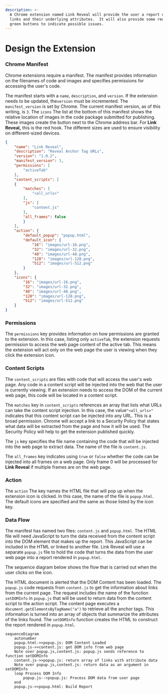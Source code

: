 ```yaml
---
description: >-
  A Chrome extension named Link Reveal will provide the user a report of all the
  links and their underlying attributes.  It will also provide some red and
  green buttons to indicate possible issues.
---
```


# Design the Extension

### Chrome Manifest

Chrome extensions require a manifest. The manifest provides information on the filenames of code and images and specifies permissions for accessing the user's code.

The manifest starts with a `name`, `description`, and `version`.  If the extension needs to be updated, the`version` must be incremented.  The `manifest_version` is set by Chrome.  The current manifest version, as of this writing, is `3`.  The `icons` The list at the bottom of this manifest shows the relative location of images in the code package submitted for publishing.  These images create the button next to the Chrome address bar.  For **Link Reveal,** this is the red hook.  The different sizes are used to ensure visibility on different-sized devices.

```json
{
    "name": "Link Reveal",
    "description": "Reveal Anchor Tag URLs",
    "version": "1.0.2",
    "manifest_version": 3,
    "permissions": [
        "activeTab"
    ],
    "content_scripts": [
    {
        "matches": [
            "<all_urls>"
        ],
        "js": [
            "content.js"
        ],
        "all_frames": false
        }
    ],
    "action": {
        "default_popup": "popup.html",
        "default_icon": {
            "16": "images/url-16.png",
            "32": "images/url-32.png",
            "48": "images/url-48.png",
            "128": "images/url-128.png",
            "512": "images/url-512.png"
        }
    },
    "icons": {
        "16": "images/url-16.png",
        "32": "images/url-32.png",
        "48": "images/url-48.png",
        "128": "images/url-128.png",
        "512": "images/url-512.png"
    }
}
```

### Permissions

The `permissions` key provides information on how permissions are granted to the extension.  In this case, listing only `activeTab`, the extension requests permission to access the web page content of the active tab.  This means the extension will act only on the web page the user is viewing when they click the extension icon.

### Content Scripts

The `content_scripts` are files with code that will access the user's web page.  Any code in a content script will be injected into the web that the user is currently viewing.  If an extension needs to access the DOM of the current web page, this code will be located in a content script.

The `matches` key in `content_scripts` references an array that lists what URLs can take the content script injection.  In this case,  the value`"<all_urls>"` indicates that this content script can be injected into any URL.   This is a broad permission.  Chrome will accept a link to a Security Policy that states what data will be extracted from the page and how it will be used.  The Security Policy will help to get the extension published quickly.

The `js` key specifies the file name containing the code that will be injected into the web page to extract data.  The name of the file is `content.js`.

The `all_frames` key indicates using `true` or `false` whether the code can be injected into all frames on a web page.  Only frame 0 will be processed for **Link Reveal** if multiple frames are on the web page.

### Action

The `action` The key names the HTML file that will pop up when the extension icon is clicked.  In this case, the name of the file is `popup.html`.  The default icons are specified and the same as those listed by the icon key.

### Data Flow

The manifest has named two files:  `content.js` and `popup.html`.  The HTML file will need JavaScript to turn the data received from the content script into the DOM element that makes up the report.  This JavaScript can be included in the HTML or linked to another file.  Link Reveal will use a separate `popup.js` file to hold the code that turns the data from the user web page into a report rendered in `popup.html`.

The sequence diagram below shows the flow that is carried out when the user clicks on the icon. &#x20;

The HTML document is alerted that the DOM Content has been loaded.  The `popup.js` code requests from `content.js` to get the information about links from the current page.  The request includes the name of the function `setDOMInfo` in `popup.js` that will be used to return data from the content script to the action script. The content page executes a `document.getElementsByTagName("a")` to retrieve all the anchor tags.  This information is turned into an array of objects that summarize the attributes of the links found.  The `setDOMInfo` function creates the HTML to construct the report rendered in `popup.html`.

```mermaid
sequenceDiagram
    autonumber
    popup.html->>popup.js: DOM Content Loaded
    popup.js->>content.js: get DOM info from web page
    Note over popup.js,content.js: popup.js sends reference to function setDOMInfo
    content.js->>popup.js: return array of links with attribute data
    Note over popup.js,content.js: return data as an argument in setDOMInfo
    loop Process DOM Info 
        popup.js-->popup.js: Process DOM data from user page
    end
    popup.js->>popup.html: Build Report  
```



